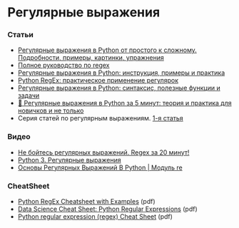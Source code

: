 # Регулярные выражения

### Статьи

- [Регулярные выражения в Python от простого к сложному. Подробности, примеры, картинки, упражнения](https://habr.com/ru/articles/349860/)
- [Полное руководство по regex](https://techrocks.ru/2022/05/31/regex-complete-guide/)
- [Регулярные выражения в Python: инструкция, примеры и практика](https://blog.skillfactory.ru/regulyarnye-vyrazheniya-v-python/)
- [Python RegEx: практическое применение регулярок](https://tproger.ru/translations/regular-expression-python)
- [Регулярные выражения в Python: синтаксис, полезные функции и задачи](https://skillbox.ru/media/code/regulyarnye-vyrazheniya-v-python-sintaksis-poleznye-funktsii-i-zadachi/)
- [🐍 Регулярные выражения в Python за 5 минут: теория и практика для новичков и не только](https://proglib.io/p/regulyarnye-vyrazheniya-v-python-za-5-minut-teoriya-i-praktika-dlya-novichkov-i-ne-tolko-2022-04-05)
- Серия статей по регулярным выражениям. [1-я статья](https://proproprogs.ru/modules/literaly-i-simvolnyy-klass)

### Видео

- [Не бойтесь регулярных выражений. Regex за 20 минут!](https://www.youtube.com/watch?v=_pLpx6btq6U)
- [Python 3. Регулярные выражения](https://www.youtube.com/playlist?list=PLA0M1Bcd0w8w8gtWzf9YkfAxFCgDb09pA)
- [Основы Регулярных Выражений В Python | Модуль re](https://www.youtube.com/watch?v=8sv-6AN0_cg)

### CheatSheet

- [Python RegEx Cheatsheet with Examples](https://www.activestate.com/wp-content/uploads/2020/03/Python-RegEx-Cheatsheet.pdf) (pdf)
- [Data Science Cheat Sheet: Python Regular Expressions](https://www.dataquest.io/wp-content/uploads/2019/03/python-regular-expressions-cheat-sheet.pdf) (pdf)
- [Python regular expression (regex) Cheat Sheet](https://github.com/sk3pp3r/cheat-sheet-pdf/blob/master/pdf/python-regular-expression-regex.pdf) (pdf)





